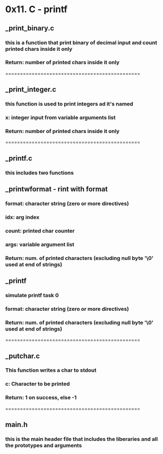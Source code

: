 # 0x11. C - printf

## _print_binary.c 
### this is a function that print binary of decimal input and count printed chars inside it only
### Return: number of printed chars inside it only
==============================================
## _print_integer.c
### this function is used to print integers ad it's named
### x: integer input from variable arguments list
### Return: number of printed chars inside it only
==============================================
## _printf.c
### this includes two functions

## _printwformat - rint with format
### format: character string (zero or more directives)
### idx: arg index
### count: printed char counter
### args: variable argument list
### Return: num. of printed characters (excluding null byte '\0' used at end of strings)

## _printf
### simulate printf task 0
### format: character string (zero or more directives)
### Return: num. of printed characters (excluding null byte '\0' used at end of strings)
==============================================
## _putchar.c
### This function writes a char to stdout
### c: Character to be printed
### Return: 1 on success, else -1
==============================================
## main.h
### this is the main header file that includes the liberaries and all the prototypes and arguments 
